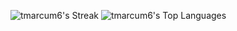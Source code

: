 ![tmarcum6's Streak](https://github-readme-streak-stats.herokuapp.com/?user=tmarcum6&theme=tokyonight&hide_border=true)
![tmarcum6's Top Languages](https://github-readme-stats.vercel.app/api/top-langs/?username=tmarcum6&theme=tokyonight&show_icons=true&hide_border=true&layout=compact)

